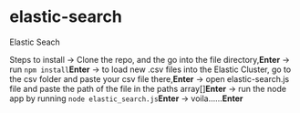 # elastic-search
Elastic Seach


Steps to install
-> Clone the repo, and the go into the file directory,**Enter**
-> run ```npm install```**Enter**
-> to load new .csv files into the Elastic Cluster, go to the csv folder and paste your csv file there,**Enter**
-> open elastic-search.js file and paste the path of the file in the paths array[]**Enter**
-> run the node app by running ```node elastic_search.js```**Enter**
-> voila......**Enter**
